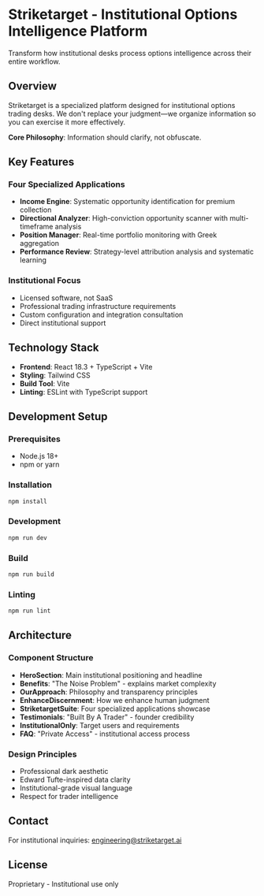# Striketarget - Institutional Options Intelligence Platform

Transform how institutional desks process options intelligence across their entire workflow.

## Overview

Striketarget is a specialized platform designed for institutional options trading desks. We don't replace your judgment—we organize information so you can exercise it more effectively.

**Core Philosophy**: Information should clarify, not obfuscate.

## Key Features

### Four Specialized Applications
- **Income Engine**: Systematic opportunity identification for premium collection
- **Directional Analyzer**: High-conviction opportunity scanner with multi-timeframe analysis
- **Position Manager**: Real-time portfolio monitoring with Greek aggregation
- **Performance Review**: Strategy-level attribution analysis and systematic learning

### Institutional Focus
- Licensed software, not SaaS
- Professional trading infrastructure requirements
- Custom configuration and integration consultation
- Direct institutional support

## Technology Stack

- **Frontend**: React 18.3 + TypeScript + Vite
- **Styling**: Tailwind CSS
- **Build Tool**: Vite
- **Linting**: ESLint with TypeScript support

## Development Setup

### Prerequisites
- Node.js 18+ 
- npm or yarn

### Installation
```bash
npm install
```

### Development
```bash
npm run dev
```

### Build
```bash
npm run build
```

### Linting
```bash
npm run lint
```

## Architecture

### Component Structure
- **HeroSection**: Main institutional positioning and headline
- **Benefits**: "The Noise Problem" - explains market complexity
- **OurApproach**: Philosophy and transparency principles
- **EnhanceDiscernment**: How we enhance human judgment
- **StriketargetSuite**: Four specialized applications showcase
- **Testimonials**: "Built By A Trader" - founder credibility
- **InstitutionalOnly**: Target users and requirements
- **FAQ**: "Private Access" - institutional access process

### Design Principles
- Professional dark aesthetic
- Edward Tufte-inspired data clarity
- Institutional-grade visual language
- Respect for trader intelligence

## Contact

For institutional inquiries: engineering@striketarget.ai

## License

Proprietary - Institutional use only
